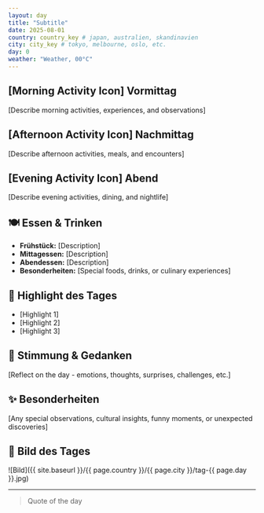 ```yaml
---
layout: day
title: "Subtitle"
date: 2025-08-01
country: country_key # japan, australien, skandinavien
city: city_key # tokyo, melbourne, oslo, etc.
day: 0
weather: "Weather, 00°C"
---
```


## [Morning Activity Icon] Vormittag

[Describe morning activities, experiences, and observations]

## [Afternoon Activity Icon] Nachmittag

[Describe afternoon activities, meals, and encounters]

## [Evening Activity Icon] Abend

[Describe evening activities, dining, and nightlife]

## 🍽️ Essen & Trinken

- **Frühstück:** [Description]
- **Mittagessen:** [Description]
- **Abendessen:** [Description]
- **Besonderheiten:** [Special foods, drinks, or culinary experiences]

## 🎯 Highlight des Tages

- [Highlight 1]
- [Highlight 2]
- [Highlight 3]

## 💭 Stimmung & Gedanken

[Reflect on the day - emotions, thoughts, surprises, challenges, etc.]

## ✨ Besonderheiten

[Any special observations, cultural insights, funny moments, or unexpected discoveries]

## 📸 Bild des Tages

![Bild]({{ site.baseurl }}/{{ page.country }}/{{ page.city }}/tag-{{ page.day }}.jpg)

---

> Quote of the day
